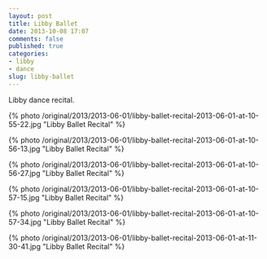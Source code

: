 ```yaml
---
layout: post
title: Libby Ballet
date: 2013-10-08 17:07
comments: false
published: true
categories:
- libby
- dance
slug: libby-ballet
---
```

Libby dance recital.

{% photo /original/2013/2013-06-01/libby-ballet-recital-2013-06-01-at-10-55-22.jpg "Libby Ballet Recital" %}

{% photo /original/2013/2013-06-01/libby-ballet-recital-2013-06-01-at-10-56-13.jpg "Libby Ballet Recital" %}

{% photo /original/2013/2013-06-01/libby-ballet-recital-2013-06-01-at-10-56-27.jpg "Libby Ballet Recital" %}

{% photo /original/2013/2013-06-01/libby-ballet-recital-2013-06-01-at-10-57-15.jpg "Libby Ballet Recital" %}

{% photo /original/2013/2013-06-01/libby-ballet-recital-2013-06-01-at-10-57-34.jpg "Libby Ballet Recital" %}

{% photo /original/2013/2013-06-01/libby-ballet-recital-2013-06-01-at-11-30-41.jpg "Libby Ballet Recital" %}
